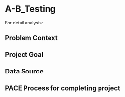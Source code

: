 # A-B_Testing
For detail analysis: 

## Problem Context

## Project Goal

## Data Source

## PACE Process for completing project
